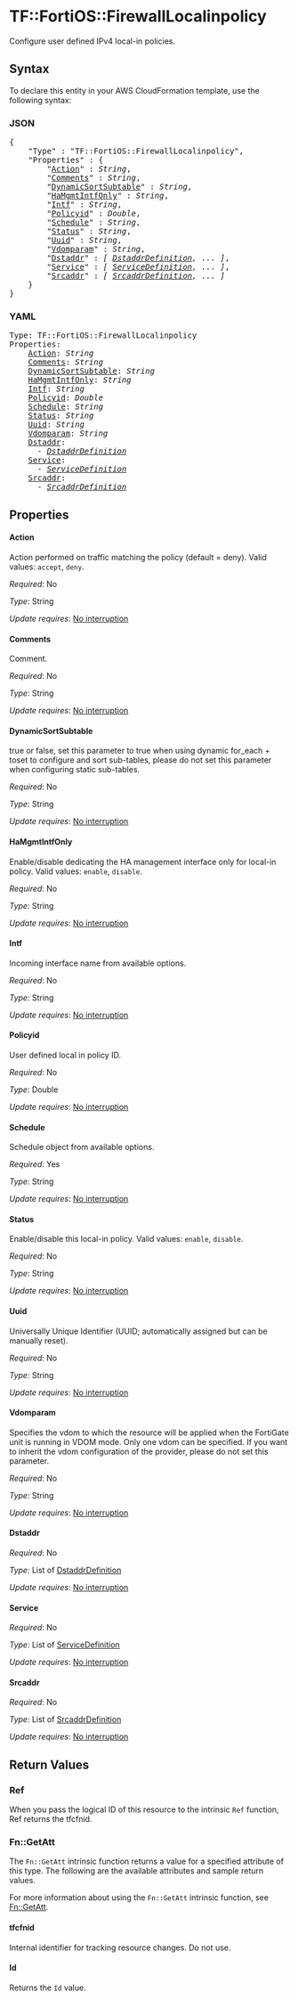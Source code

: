 # TF::FortiOS::FirewallLocalinpolicy

Configure user defined IPv4 local-in policies.

## Syntax

To declare this entity in your AWS CloudFormation template, use the following syntax:

### JSON

<pre>
{
    "Type" : "TF::FortiOS::FirewallLocalinpolicy",
    "Properties" : {
        "<a href="#action" title="Action">Action</a>" : <i>String</i>,
        "<a href="#comments" title="Comments">Comments</a>" : <i>String</i>,
        "<a href="#dynamicsortsubtable" title="DynamicSortSubtable">DynamicSortSubtable</a>" : <i>String</i>,
        "<a href="#hamgmtintfonly" title="HaMgmtIntfOnly">HaMgmtIntfOnly</a>" : <i>String</i>,
        "<a href="#intf" title="Intf">Intf</a>" : <i>String</i>,
        "<a href="#policyid" title="Policyid">Policyid</a>" : <i>Double</i>,
        "<a href="#schedule" title="Schedule">Schedule</a>" : <i>String</i>,
        "<a href="#status" title="Status">Status</a>" : <i>String</i>,
        "<a href="#uuid" title="Uuid">Uuid</a>" : <i>String</i>,
        "<a href="#vdomparam" title="Vdomparam">Vdomparam</a>" : <i>String</i>,
        "<a href="#dstaddr" title="Dstaddr">Dstaddr</a>" : <i>[ <a href="dstaddrdefinition.md">DstaddrDefinition</a>, ... ]</i>,
        "<a href="#service" title="Service">Service</a>" : <i>[ <a href="servicedefinition.md">ServiceDefinition</a>, ... ]</i>,
        "<a href="#srcaddr" title="Srcaddr">Srcaddr</a>" : <i>[ <a href="srcaddrdefinition.md">SrcaddrDefinition</a>, ... ]</i>
    }
}
</pre>

### YAML

<pre>
Type: TF::FortiOS::FirewallLocalinpolicy
Properties:
    <a href="#action" title="Action">Action</a>: <i>String</i>
    <a href="#comments" title="Comments">Comments</a>: <i>String</i>
    <a href="#dynamicsortsubtable" title="DynamicSortSubtable">DynamicSortSubtable</a>: <i>String</i>
    <a href="#hamgmtintfonly" title="HaMgmtIntfOnly">HaMgmtIntfOnly</a>: <i>String</i>
    <a href="#intf" title="Intf">Intf</a>: <i>String</i>
    <a href="#policyid" title="Policyid">Policyid</a>: <i>Double</i>
    <a href="#schedule" title="Schedule">Schedule</a>: <i>String</i>
    <a href="#status" title="Status">Status</a>: <i>String</i>
    <a href="#uuid" title="Uuid">Uuid</a>: <i>String</i>
    <a href="#vdomparam" title="Vdomparam">Vdomparam</a>: <i>String</i>
    <a href="#dstaddr" title="Dstaddr">Dstaddr</a>: <i>
      - <a href="dstaddrdefinition.md">DstaddrDefinition</a></i>
    <a href="#service" title="Service">Service</a>: <i>
      - <a href="servicedefinition.md">ServiceDefinition</a></i>
    <a href="#srcaddr" title="Srcaddr">Srcaddr</a>: <i>
      - <a href="srcaddrdefinition.md">SrcaddrDefinition</a></i>
</pre>

## Properties

#### Action

Action performed on traffic matching the policy (default = deny). Valid values: `accept`, `deny`.

_Required_: No

_Type_: String

_Update requires_: [No interruption](https://docs.aws.amazon.com/AWSCloudFormation/latest/UserGuide/using-cfn-updating-stacks-update-behaviors.html#update-no-interrupt)

#### Comments

Comment.

_Required_: No

_Type_: String

_Update requires_: [No interruption](https://docs.aws.amazon.com/AWSCloudFormation/latest/UserGuide/using-cfn-updating-stacks-update-behaviors.html#update-no-interrupt)

#### DynamicSortSubtable

true or false, set this parameter to true when using dynamic for_each + toset to configure and sort sub-tables, please do not set this parameter when configuring static sub-tables.

_Required_: No

_Type_: String

_Update requires_: [No interruption](https://docs.aws.amazon.com/AWSCloudFormation/latest/UserGuide/using-cfn-updating-stacks-update-behaviors.html#update-no-interrupt)

#### HaMgmtIntfOnly

Enable/disable dedicating the HA management interface only for local-in policy. Valid values: `enable`, `disable`.

_Required_: No

_Type_: String

_Update requires_: [No interruption](https://docs.aws.amazon.com/AWSCloudFormation/latest/UserGuide/using-cfn-updating-stacks-update-behaviors.html#update-no-interrupt)

#### Intf

Incoming interface name from available options.

_Required_: No

_Type_: String

_Update requires_: [No interruption](https://docs.aws.amazon.com/AWSCloudFormation/latest/UserGuide/using-cfn-updating-stacks-update-behaviors.html#update-no-interrupt)

#### Policyid

User defined local in policy ID.

_Required_: No

_Type_: Double

_Update requires_: [No interruption](https://docs.aws.amazon.com/AWSCloudFormation/latest/UserGuide/using-cfn-updating-stacks-update-behaviors.html#update-no-interrupt)

#### Schedule

Schedule object from available options.

_Required_: Yes

_Type_: String

_Update requires_: [No interruption](https://docs.aws.amazon.com/AWSCloudFormation/latest/UserGuide/using-cfn-updating-stacks-update-behaviors.html#update-no-interrupt)

#### Status

Enable/disable this local-in policy. Valid values: `enable`, `disable`.

_Required_: No

_Type_: String

_Update requires_: [No interruption](https://docs.aws.amazon.com/AWSCloudFormation/latest/UserGuide/using-cfn-updating-stacks-update-behaviors.html#update-no-interrupt)

#### Uuid

Universally Unique Identifier (UUID; automatically assigned but can be manually reset).

_Required_: No

_Type_: String

_Update requires_: [No interruption](https://docs.aws.amazon.com/AWSCloudFormation/latest/UserGuide/using-cfn-updating-stacks-update-behaviors.html#update-no-interrupt)

#### Vdomparam

Specifies the vdom to which the resource will be applied when the FortiGate unit is running in VDOM mode. Only one vdom can be specified. If you want to inherit the vdom configuration of the provider, please do not set this parameter.

_Required_: No

_Type_: String

_Update requires_: [No interruption](https://docs.aws.amazon.com/AWSCloudFormation/latest/UserGuide/using-cfn-updating-stacks-update-behaviors.html#update-no-interrupt)

#### Dstaddr

_Required_: No

_Type_: List of <a href="dstaddrdefinition.md">DstaddrDefinition</a>

_Update requires_: [No interruption](https://docs.aws.amazon.com/AWSCloudFormation/latest/UserGuide/using-cfn-updating-stacks-update-behaviors.html#update-no-interrupt)

#### Service

_Required_: No

_Type_: List of <a href="servicedefinition.md">ServiceDefinition</a>

_Update requires_: [No interruption](https://docs.aws.amazon.com/AWSCloudFormation/latest/UserGuide/using-cfn-updating-stacks-update-behaviors.html#update-no-interrupt)

#### Srcaddr

_Required_: No

_Type_: List of <a href="srcaddrdefinition.md">SrcaddrDefinition</a>

_Update requires_: [No interruption](https://docs.aws.amazon.com/AWSCloudFormation/latest/UserGuide/using-cfn-updating-stacks-update-behaviors.html#update-no-interrupt)

## Return Values

### Ref

When you pass the logical ID of this resource to the intrinsic `Ref` function, Ref returns the tfcfnid.

### Fn::GetAtt

The `Fn::GetAtt` intrinsic function returns a value for a specified attribute of this type. The following are the available attributes and sample return values.

For more information about using the `Fn::GetAtt` intrinsic function, see [Fn::GetAtt](https://docs.aws.amazon.com/AWSCloudFormation/latest/UserGuide/intrinsic-function-reference-getatt.html).

#### tfcfnid

Internal identifier for tracking resource changes. Do not use.

#### Id

Returns the <code>Id</code> value.

